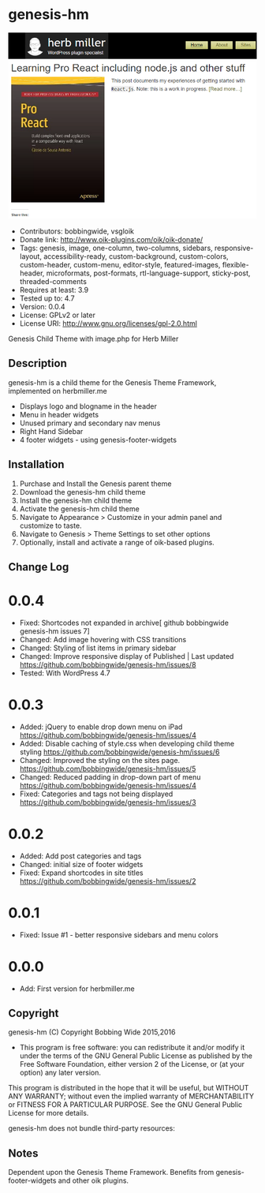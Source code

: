 # genesis-hm 
![screenshot](https://raw.githubusercontent.com/bobbingwide/genesis-hm/master/screenshot.png)
* Contributors: bobbingwide, vsgloik
* Donate link: http://www.oik-plugins.com/oik/oik-donate/
* Tags: genesis, image, one-column, two-columns, sidebars, responsive-layout, accessibility-ready, custom-background, custom-colors, custom-header, custom-menu, editor-style, featured-images, flexible-header, microformats, post-formats, rtl-language-support, sticky-post, threaded-comments
* Requires at least: 3.9
* Tested up to: 4.7
* Version: 0.0.4
* License: GPLv2 or later
* License URI: http://www.gnu.org/licenses/gpl-2.0.html

Genesis Child Theme with image.php for Herb Miller

## Description 
genesis-hm is a child theme for the Genesis Theme Framework, implemented on herbmiller.me

- Displays logo and blogname in the header
- Menu in header widgets
- Unused primary and secondary nav menus
- Right Hand Sidebar
- 4 footer widgets - using genesis-footer-widgets

## Installation 

1. Purchase and Install the Genesis parent theme
2. Download the genesis-hm child theme
3. Install the genesis-hm child theme
4. Activate the genesis-hm child theme
5. Navigate to Appearance > Customize in your admin panel and customize to taste.
6. Navigate to Genesis > Theme Settings to set other options
7. Optionally, install and activate a range of oik-based plugins.


## Change Log 
# 0.0.4 
* Fixed: Shortcodes not expanded in archive[ github bobbingwide genesis-hm issues 7]
* Changed: Add image hovering with CSS transitions
* Changed: Styling of list items in primary sidebar
* Changed: Improve responsive display of Published | Last updated https://github.com/bobbingwide/genesis-hm/issues/8
* Tested: With WordPress 4.7

# 0.0.3 
* Added: jQuery to enable drop down menu on iPad https://github.com/bobbingwide/genesis-hm/issues/4
* Added: Disable caching of style.css when developing child theme styling https://github.com/bobbingwide/genesis-hm/issues/6
* Changed: Improved the styling on the sites page. https://github.com/bobbingwide/genesis-hm/issues/5
* Changed: Reduced padding in drop-down part of menu https://github.com/bobbingwide/genesis-hm/issues/4
* Fixed: Categories and tags not being displayed https://github.com/bobbingwide/genesis-hm/issues/3

# 0.0.2 
* Added: Add post categories and tags
* Changed: initial size of footer widgets
* Fixed: Expand shortcodes in site titles https://github.com/bobbingwide/genesis-hm/issues/2

# 0.0.1 
* Fixed: Issue #1 - better responsive sidebars and menu colors

# 0.0.0 
* Add: First version for herbmiller.me


## Copyright 

genesis-hm (C) Copyright Bobbing Wide 2015,2016


* This program is free software: you can redistribute it and/or modify
it under the terms of the GNU General Public License as published by
the Free Software Foundation, either version 2 of the License, or
(at your option) any later version.

This program is distributed in the hope that it will be useful,
but WITHOUT ANY WARRANTY; without even the implied warranty of
MERCHANTABILITY or FITNESS FOR A PARTICULAR PURPOSE. See the
GNU General Public License for more details.

genesis-hm does not bundle third-party resources:

## Notes 
Dependent upon the Genesis Theme Framework.
Benefits from genesis-footer-widgets and other oik plugins.






